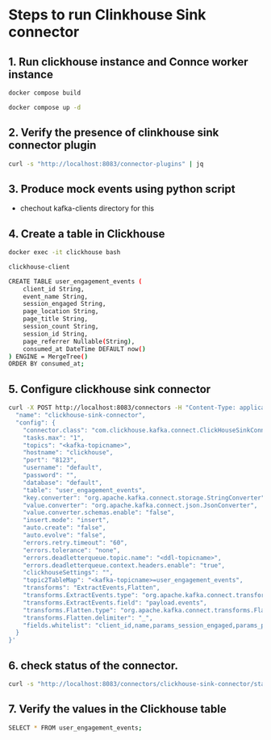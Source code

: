 # Steps to run Clinkhouse Sink connector 

## 1. Run clickhouse instance and Connce worker instance

```bash
docker compose build
```

```bash
docker compose up -d
```

## 2. Verify the presence of clinkhouse sink connector plugin 

```bash
curl -s "http://localhost:8083/connector-plugins" | jq
```

## 3. Produce mock events using python script

* chechout kafka-clients directory for this 

## 4. Create a table in Clickhouse 

```bash
docker exec -it clickhouse bash
```

```bash
clickhouse-client
```

```bash
CREATE TABLE user_engagement_events (
    client_id String,
    event_name String,
    session_engaged String,
    page_location String,
    page_title String,
    session_count String,
    session_id String,
    page_referrer Nullable(String),
    consumed_at DateTime DEFAULT now()
) ENGINE = MergeTree()
ORDER BY consumed_at;
```

## 5. Configure clickhouse sink connector 

```bash
curl -X POST http://localhost:8083/connectors -H "Content-Type: application/json" -d '{
  "name": "clickhouse-sink-connector",
  "config": {
    "connector.class": "com.clickhouse.kafka.connect.ClickHouseSinkConnector",
    "tasks.max": "1",
    "topics": "<kafka-topicname>",
    "hostname": "clickhouse",
    "port": "8123",
    "username": "default",
    "password": "",
    "database": "default",
    "table": "user_engagement_events",
    "key.converter": "org.apache.kafka.connect.storage.StringConverter",
    "value.converter": "org.apache.kafka.connect.json.JsonConverter",
    "value.converter.schemas.enable": "false",
    "insert.mode": "insert",
    "auto.create": "false",
    "auto.evolve": "false",
    "errors.retry.timeout": "60",
    "errors.tolerance": "none",
    "errors.deadletterqueue.topic.name": "<ddl-topicname>",
    "errors.deadletterqueue.context.headers.enable": "true",
    "clickhouseSettings": "",
    "topic2TableMap": "<kafka-topicname>=user_engagement_events",
    "transforms": "ExtractEvents,Flatten",
    "transforms.ExtractEvents.type": "org.apache.kafka.connect.transforms.ExtractField$Value",
    "transforms.ExtractEvents.field": "payload.events",
    "transforms.Flatten.type": "org.apache.kafka.connect.transforms.Flatten$Value",
    "transforms.Flatten.delimiter": "_",
    "fields.whitelist": "client_id,name,params_session_engaged,params_page_location,params_page_title,params_session_count,params_session_id,params_page_referrer"
  }
}'
```

## 6. check status of the connector. 

```bash
curl -s "http://localhost:8083/connectors/clickhouse-sink-connector/status" | jq
```

## 7. Verify the values in the Clickhouse table

```bash
SELECT * FROM user_engagement_events;
```